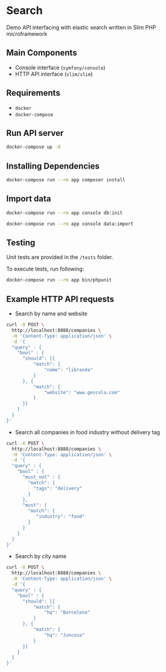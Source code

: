 Search
===============
Demo API interfacing with elastic search written in Slim PHP microframework

## Main Components
- Console interface (`symfony/console`)
- HTTP API interface (`slim/slim`)

## Requirements
* `docker`
* `docker-compose`

Run API server
-----------
```bash
docker-compose up -d
```

Installing Dependencies
-----------
```bash
docker-compose run --rm app composer install
```

Import data
-----------
```bash
docker-compose run --rm app console db:init
```
```bash
docker-compose run --rm app console data:import
```

Testing
-------
Unit tests are provided in the `/tests` folder.

To execute tests, run following:
```bash
docker-compose run --rm app bin/phpunit
```

Example HTTP API requests
-------
* Search by name and website
```bash
curl -X POST \
  http://localhost:8888/companies \
  -H 'Content-Type: application/json' \
  -d '{
  "query" : {
    "bool" : {
      "should": [{
          "match": {
              "name": "libranda"
          }
      }, {
          "match": {
              "website": "www.gescola.com"
          }
      }]
    }
  }
}'
```

* Search all companies in food industry without delivery tag
```bash
curl -X POST \
  http://localhost:8888/companies \
  -H 'Content-Type: application/json' \
  -d '{
  "query" : {
    "bool" : {
      "must_not" : {
        "match": {
          "tags": "delivery"
        }
      },
      "must": {
        "match": {
           "industry": "food"
        }
      }
    }
  }
}'
```

* Search by city name
```bash
curl -X POST \
  http://localhost:8888/companies \
  -H 'Content-Type: application/json' \
  -d '{
  "query" : {
    "bool" : {
      "should": [{
          "match": {
              "hq": "Barcelona"
          }
      }, {
          "match": {
              "hq": "Juncosa"
          }
      }]
    }
  }
}'
```
